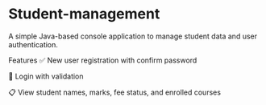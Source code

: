 # Student-management
A simple Java-based console application to manage student data and user authentication.

Features
✅ New user registration with confirm password

🔐 Login with validation

📋 View student names, marks, fee status, and enrolled courses

